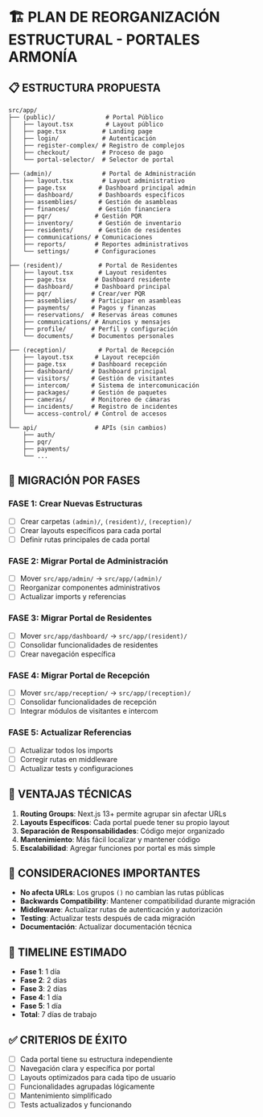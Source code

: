 # 🏗️ PLAN DE REORGANIZACIÓN ESTRUCTURAL - PORTALES ARMONÍA

## 📋 ESTRUCTURA PROPUESTA

```
src/app/
├── (public)/              # Portal Público
│   ├── layout.tsx         # Layout público
│   ├── page.tsx          # Landing page
│   ├── login/            # Autenticación
│   ├── register-complex/ # Registro de complejos
│   ├── checkout/         # Proceso de pago
│   └── portal-selector/  # Selector de portal
│
├── (admin)/              # Portal de Administración
│   ├── layout.tsx        # Layout administrativo
│   ├── page.tsx         # Dashboard principal admin
│   ├── dashboard/       # Dashboards específicos
│   ├── assemblies/      # Gestión de asambleas
│   ├── finances/        # Gestión financiera
│   ├── pqr/            # Gestión PQR
│   ├── inventory/       # Gestión de inventario
│   ├── residents/       # Gestión de residentes
│   ├── communications/ # Comunicaciones
│   ├── reports/        # Reportes administrativos
│   └── settings/       # Configuraciones
│
├── (resident)/          # Portal de Residentes
│   ├── layout.tsx       # Layout residentes
│   ├── page.tsx        # Dashboard residente
│   ├── dashboard/      # Dashboard principal
│   ├── pqr/           # Crear/ver PQR
│   ├── assemblies/    # Participar en asambleas
│   ├── payments/      # Pagos y finanzas
│   ├── reservations/  # Reservas áreas comunes
│   ├── communications/ # Anuncios y mensajes
│   ├── profile/       # Perfil y configuración
│   └── documents/     # Documentos personales
│
├── (reception)/         # Portal de Recepción
│   ├── layout.tsx      # Layout recepción
│   ├── page.tsx       # Dashboard recepción
│   ├── dashboard/     # Dashboard principal
│   ├── visitors/      # Gestión de visitantes
│   ├── intercom/      # Sistema de intercomunicación
│   ├── packages/      # Gestión de paquetes
│   ├── cameras/       # Monitoreo de cámaras
│   ├── incidents/     # Registro de incidentes
│   └── access-control/ # Control de accesos
│
└── api/                # APIs (sin cambios)
    ├── auth/
    ├── pqr/
    ├── payments/
    └── ...
```

## 🔄 MIGRACIÓN POR FASES

### **FASE 1: Crear Nuevas Estructuras**
- [ ] Crear carpetas `(admin)/`, `(resident)/`, `(reception)/`
- [ ] Crear layouts específicos para cada portal
- [ ] Definir rutas principales de cada portal

### **FASE 2: Migrar Portal de Administración**
- [ ] Mover `src/app/admin/` → `src/app/(admin)/`
- [ ] Reorganizar componentes administrativos
- [ ] Actualizar imports y referencias

### **FASE 3: Migrar Portal de Residentes**
- [ ] Mover `src/app/dashboard/` → `src/app/(resident)/`
- [ ] Consolidar funcionalidades de residentes
- [ ] Crear navegación específica

### **FASE 4: Migrar Portal de Recepción**
- [ ] Mover `src/app/reception/` → `src/app/(reception)/`
- [ ] Consolidar funcionalidades de recepción
- [ ] Integrar módulos de visitantes e intercom

### **FASE 5: Actualizar Referencias**
- [ ] Actualizar todos los imports
- [ ] Corregir rutas en middleware
- [ ] Actualizar tests y configuraciones

## 🎯 VENTAJAS TÉCNICAS

1. **Routing Groups**: Next.js 13+ permite agrupar sin afectar URLs
2. **Layouts Específicos**: Cada portal puede tener su propio layout
3. **Separación de Responsabilidades**: Código mejor organizado
4. **Mantenimiento**: Más fácil localizar y mantener código
5. **Escalabilidad**: Agregar funciones por portal es más simple

## 🚨 CONSIDERACIONES IMPORTANTES

- **No afecta URLs**: Los grupos `()` no cambian las rutas públicas
- **Backwards Compatibility**: Mantener compatibilidad durante migración
- **Middleware**: Actualizar rutas de autenticación y autorización
- **Testing**: Actualizar tests después de cada migración
- **Documentación**: Actualizar documentación técnica

## 📅 TIMELINE ESTIMADO

- **Fase 1**: 1 día
- **Fase 2**: 2 días  
- **Fase 3**: 2 días
- **Fase 4**: 1 día
- **Fase 5**: 1 día
- **Total**: 7 días de trabajo

## ✅ CRITERIOS DE ÉXITO

- [ ] Cada portal tiene su estructura independiente
- [ ] Navegación clara y específica por portal
- [ ] Layouts optimizados para cada tipo de usuario
- [ ] Funcionalidades agrupadas lógicamente
- [ ] Mantenimiento simplificado
- [ ] Tests actualizados y funcionando
